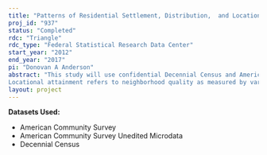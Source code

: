 ```yaml
---
title: "Patterns of Residential Settlement, Distribution,  and Locational Attainment in the United States:  1970-2000 and Beyond"
proj_id: "937"
status: "Completed"
rdc: "Triangle"
rdc_type: "Federal Statistical Research Data Center"
start_year: "2012"
end_year: "2017"
pi: "Donovan A Anderson"
abstract: "This study will use confidential Decennial Census and American Community Survey (ACS) data to examine trends in residential settlement patterns in the United States since 1970.  Specifically, the research will compare the relative importance of socioeconomic status (SES), race, and ethnicity as predictors of observed settlement patterns for households that move into southern metropolitan areas during recent decades.  In the process of making these comparisons, the researchers will examine differential trends in locational attainment between races for inter-urban migrants, intra-urban migrants, and non-migrants in southern U.S. metropolitan areas.  Results will provide a test of how well certain models predict the observed settlement and distribution patterns of movers during the time period under study, and in the process will establish the basis for better understanding the predictive role of migration when studying the locational attainment of African Americans.
Locational attainment refers to neighborhood quality as measured by variables such as poverty, crime rates, housing values, pollution levels, unemployment, and school quality.  This study will determine if locational attainment differences exist between particular groups of inter-urban migrants, and if so, what factors underlie such differences.  Similar analyses will compare locational attainment for inter-urban migrants with that of  intra-urban and non-migrants, based on questions in the aforementioned Decennial Censuses and the ACS about having moved in the past year (ACS) or five years (Decennial).  The assimilation model predicts that SES is the only important predictor of the settlement and distribution patterns of movers.  Alternatively, other models posit that racial and ethnic distributions underlie these patterns.  This study will determine which model best describes the patterns observed in the microdata from 1970 to 2008 and beyond.  This time period is of particular importance to the researchers, whose interest lies in studying the trend in migration of African-Americans out of the South and into non-southern metropolitan areas in the decades preceding 1970, coupled with the more recent decadal trends reversing this process as Blacks return to the South and disproportionately settle in growing Southern metropolitan areas.  The researchers will combine data from questions on recent movement and location of birth to determine which individuals meet the specific migration criteria of interest."
layout: project
---
```


**Datasets Used:**

  - American Community Survey 
  - American Community Survey Unedited Microdata 
  - Decennial Census 

